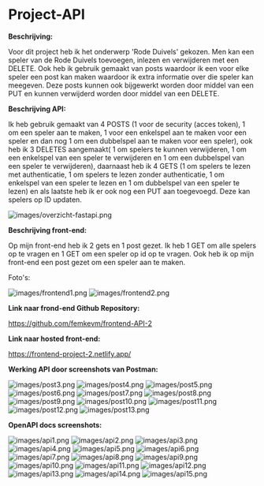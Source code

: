 # Project-API


**Beschrijving:**

Voor dit project heb ik het onderwerp 'Rode Duivels' gekozen. Men kan een speler van de Rode Duivels toevoegen, inlezen en verwijderen met een DELETE. Ook heb ik gebruik gemaakt van posts waardoor ik een voor elke speler een post kan maken waardoor ik extra informatie over die speler kan meegeven. Deze posts kunnen ook bijgewerkt worden door middel van een PUT en kunnen verwijderd worden door middel van een DELETE.



**Beschrijving API:**

Ik heb gebruik gemaakt van 4 POSTS (1 voor de security (acces token), 1 om een speler aan te maken, 1 voor een enkelspel aan te maken voor een speler en dan nog 1 om een dubbelspel aan te maken voor een speler), ook heb ik 3 DELETES aangemaakt( 1 om spelers te kunnen verwijderen, 1 om een enkelspel van een speler te verwijderen en 1 om een dubbelspel van een speler te verwijderen), daarnaast heb ik 4 GETS (1 om spelers te lezen met authenticatie, 1 om spelers te lezen zonder authenticatie, 1 om enkelspel van een speler te lezen en 1 om dubbelspel van een speler te lezen) en als laatste heb ik er ook nog een PUT aan toegevoegd. Deze kan spelers op ID updaten.

![images/overzicht-fastapi.png](images/overzicht-fastapi.png)


**Beschrijving front-end:**

Op mijn front-end heb ik 2 gets en 1 post gezet. Ik heb 1 GET om alle spelers op te vragen en 1 GET om een speler op id op te vragen. Ook heb ik op mijn front-end een post gezet om een speler aan te maken.

Foto's:

![images/frontend1.png](images/frontend1.png)
![images/frontend2.png](images/frontend2.png)

**Link naar frond-end Github Repository:**

https://github.com/femkevm/frontend-API-2


**Link naar hosted front-end:**

https://frontend-project-2.netlify.app/

**Werking API door screenshots van Postman:**

![images/post3.png](images/post3.png)
![images/post4.png](images/post4.png)
![images/post5.png](images/post5.png)
![images/post6.png](images/post6.png)
![images/post7.png](images/post7.png)
![images/post8.png](images/post8.png)
![images/post9.png](images/post9.png)
![images/post10.png](images/post10.png)
![images/post11.png](images/post11.png)
![images/post12.png](images/post12.png)
![images/post13.png](images/post13.png)



**OpenAPI docs screenshots:**

![images/api1.png](images/api1.png)
![images/api2.png](images/api2.png)
![images/api3.png](images/api3.png)
![images/api4.png](images/api4.png)
![images/api5.png](images/api5.png)
![images/api6.png](images/api6.png)
![images/api7.png](images/api7.png)
![images/api8.png](images/api8.png)
![images/api9.png](images/api9.png)
![images/api10.png](images/api10.png)
![images/api11.png](images/api11.png)
![images/api12.png](images/api12.png)
![images/api13.png](images/api13.png)
![images/api14.png](images/api14.png)
![images/api15.png](images/api15.png)
